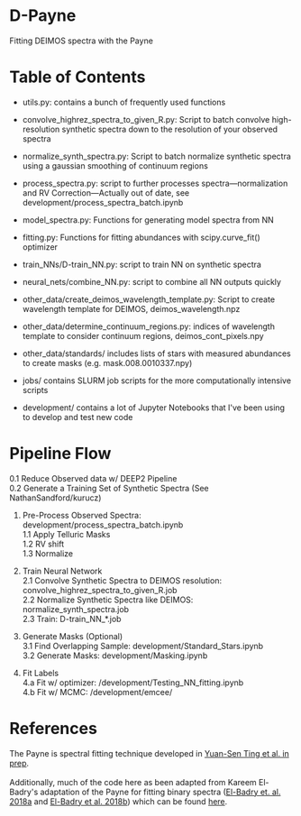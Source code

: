 # D-Payne
Fitting DEIMOS spectra with the Payne

# Table of Contents
* utils.py: contains a bunch of frequently used functions
* convolve_highrez_spectra_to_given_R.py: Script to batch convolve high-resolution synthetic spectra down to the resolution of your observed spectra
* normalize_synth_spectra.py: Script to batch normalize synthetic spectra using a gaussian smoothing of continuum regions
* process_spectra.py: script to further processes spectra—normalization and RV Correction—Actually out of date, see development/process_spectra_batch.ipynb
* model_spectra.py: Functions for generating model spectra from NN
* fitting.py: Functions for fitting abundances with scipy.curve_fit() optimizer

* train_NNs/D-train_NN.py: script to train NN on synthetic spectra
* neural_nets/combine_NN.py: script to combine all NN outputs quickly

* other_data/create_deimos_wavelength_template.py: Script to create wavelength template for DEIMOS, deimos_wavelength.npz
* other_data/determine_continuum_regions.py: indices of wavelength template to consider continuum regions, deimos_cont_pixels.npy
* other_data/standards/ includes lists of stars with measured abundances to create masks (e.g. mask.008.0010337.npy)

* jobs/ contains SLURM job scripts for the more computationally intensive scripts

* development/ contains a lot of Jupyter Notebooks that I've been using to develop and test new code

# Pipeline Flow
0.1 Reduce Observed data w/ DEEP2 Pipeline <br>
0.2 Generate a Training Set of Synthetic Spectra (See NathanSandford/kurucz) <br>

1. Pre-Process Observed Spectra: development/process_spectra_batch.ipynb <br>
  1.1 Apply Telluric Masks <br>
  1.2 RV shift <br>
  1.3 Normalize <br>
  
2. Train Neural Network <br>
  2.1 Convolve Synthetic Spectra to DEIMOS resolution: convolve_highrez_spectra_to_given_R.job <br>
  2.2 Normalize Synthetic Spectra like DEIMOS: normalize_synth_spectra.job <br>
  2.3 Train: D-train_NN_\*.job <br>
  
3. Generate Masks (Optional) <br>
  3.1 Find Overlapping Sample: development/Standard_Stars.ipynb <br>
  3.2 Generate Masks: development/Masking.ipynb <br>

4. Fit Labels <br>
  4.a Fit w/ optimizer: /development/Testing_NN_fitting.ipynb <br>
  4.b Fit w/ MCMC: /development/emcee/


# References
The Payne is spectral fitting technique developed in [Yuan-Sen Ting et al. in prep](https://arxiv.org/abs/1804.01530).
</br> </br>
Additionally, much of the code here as been adapted from Kareem El-Badry's adaptation of the Payne for fitting binary spectra
([El-Badry et. al. 2018a](http://adsabs.harvard.edu/doi/10.1093/mnras/sty240) 
and [El-Badry et al. 2018b](http://adsabs.harvard.edu/abs/2018MNRAS.473.5043E)) which can be found
[here](https://github.com/kareemelbadry/binspec).
